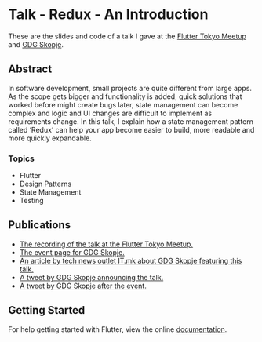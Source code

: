 # Talk - Redux - An Introduction

These are the slides and code of a talk I gave at the [Flutter Tokyo Meetup](https://youtu.be/zl5qP6GWe68?t=1718) and [GDG Skopje](https://www.meetup.com/en-AU/Google-Developer-Group-Skopje/events/262278741/).

## Abstract

In software development, small projects are quite different from large apps. As the scope gets bigger and functionality is added, quick solutions that worked before might create bugs later, state management can become complex and logic and UI changes are difficult to implement as requirements change.
In this talk, I explain how a state management pattern called ‘Redux’ can help your app become easier to build, more readable and more quickly expandable.

### Topics
- Flutter
- Design Patterns
- State Management
- Testing

## Publications

- [The recording of the talk at the Flutter Tokyo Meetup.](https://youtu.be/zl5qP6GWe68?t=1718)
- [The event page for GDG Skopje.](https://www.meetup.com/en-AU/Google-Developer-Group-Skopje/events/262278741/)
- [An article by tech news outlet IT.mk about GDG Skopje featuring this talk.](https://www.it.mk/it-nastan-build-fast-with-flutter-prviot-flutter-nastan-vo-makedonija/)
- [A tweet by GDG Skopje announcing the talk.](https://twitter.com/SkopjeGDG/status/1150721167168327680)
- [A tweet by GDG Skopje after the event.](https://twitter.com/SkopjeGDG/status/1156304264311894016)

## Getting Started

For help getting started with Flutter, view the online
[documentation](https://flutter.dev/).
